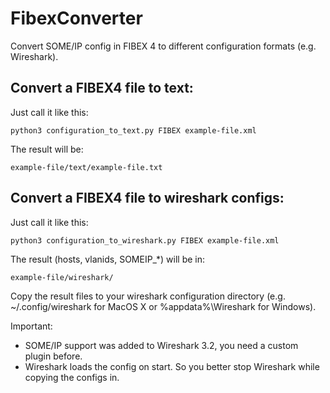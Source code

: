# FibexConverter
Convert SOME/IP config in FIBEX 4 to different configuration formats (e.g. Wireshark).

## Convert a FIBEX4 file to text:
Just call it like this:
    
    python3 configuration_to_text.py FIBEX example-file.xml

The result will be:
    
    example-file/text/example-file.txt

## Convert a FIBEX4 file to wireshark configs:
Just call it like this:
    
    python3 configuration_to_wireshark.py FIBEX example-file.xml

The result (hosts, vlanids, SOMEIP_*) will be in:
    
    example-file/wireshark/

Copy the result files to your wireshark configuration directory (e.g. ~/.config/wireshark for MacOS X or %appdata%\Wireshark for Windows).

Important:
* SOME/IP support was added to Wireshark 3.2, you need a custom plugin before.
* Wireshark loads the config on start. So you better stop Wireshark while copying the configs in.
